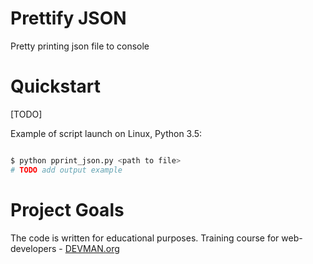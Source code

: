 # Prettify JSON

Pretty printing json file to console

# Quickstart

[TODO]

Example of script launch on Linux, Python 3.5:

```bash

$ python pprint_json.py <path to file>
# TODO add output example

```

# Project Goals

The code is written for educational purposes. Training course for web-developers - [DEVMAN.org](https://devman.org)
